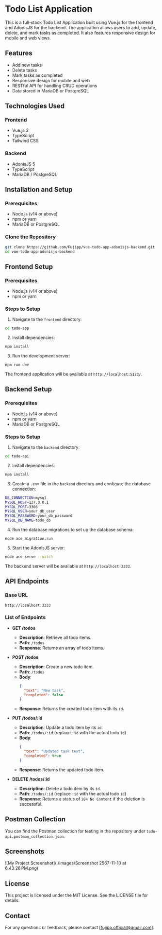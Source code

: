# Todo List Application

This is a full-stack Todo List Application built using Vue.js for the frontend and AdonisJS for the backend. The application allows users to add, update, delete, and mark tasks as completed. It also features responsive design for mobile and web views.

## Features
- Add new tasks
- Delete tasks
- Mark tasks as completed
- Responsive design for mobile and web
- RESTful API for handling CRUD operations
- Data stored in MariaDB or PostgreSQL

## Technologies Used
### Frontend
- Vue.js 3
- TypeScript
- Tailwind CSS

### Backend
- AdonisJS 5
- TypeScript
- MariaDB / PostgreSQL

## Installation and Setup

### Prerequisites
- Node.js (v14 or above)
- npm or yarn
- MariaDB or PostgreSQL

### Clone the Repository
```bash
git clone https://github.com/Fujipp/vue-todo-app-adonisjs-backend.git
cd vue-todo-app-adonisjs-backend
```



## Frontend Setup

### Prerequisites
- Node.js (v14 or above)
- npm or yarn

### Steps to Setup
1. Navigate to the `frontend` directory:
```bash
cd todo-app
```
2. Install dependencies:
```bash
npm install
```
3. Run the development server:
```bash
npm run dev
```

The frontend application will be available at `http://localhost:5173/`.

## Backend Setup

### Prerequisites
- Node.js (v14 or above)
- npm or yarn
- MariaDB or PostgreSQL

### Steps to Setup
1. Navigate to the `backend` directory:
```bash
cd todo-api
```
2. Install dependencies:
```bash
npm install
```
3. Create a `.env` file in the `backend` directory and configure the database connection:
```bash
DB_CONNECTION=mysql
MYSQL_HOST=127.0.0.1
MYSQL_PORT=3306
MYSQL_USER=your_db_user
MYSQL_PASSWORD=your_db_password
MYSQL_DB_NAME=todo_db
```
4. Run the database migrations to set up the database schema:
```bash
node ace migration:run
```
5. Start the AdonisJS server:
```bash
node ace serve --watch
```

The backend server will be available at `http://localhost:3333`.


## API Endpoints

### Base URL
`http://localhost:3333`

### List of Endpoints

- **GET /todos**
  - **Description**: Retrieve all todo items.
  - **Path**: `/todos`
  - **Response**: Returns an array of todo items.

- **POST /todos**
  - **Description**: Create a new todo item.
  - **Path**: `/todos`
  - **Body**:
    ```json
    {
      "text": "New task",
      "completed": false
    }
    ```
  - **Response**: Returns the created todo item with its `id`.

- **PUT /todos/:id**
  - **Description**: Update a todo item by its `id`.
  - **Path**: `/todos/:id` (replace `:id` with the actual todo `id`)
  - **Body**:
    ```json
    {
      "text": "Updated task text",
      "completed": true
    }
    ```
  - **Response**: Returns the updated todo item.

- **DELETE /todos/:id**
  - **Description**: Delete a todo item by its `id`.
  - **Path**: `/todos/:id` (replace `:id` with the actual todo `id`)
  - **Response**: Returns a status of `204 No Content` if the deletion is successful.


## Postman Collection
You can find the Postman collection for testing in the repository under `todo-api.postman_collection.json`.

## Screenshots
![My Project Screenshot](./images/Screenshot 2567-11-10 at 6.43.26 PM.png)

## License
This project is licensed under the MIT License. See the LICENSE file for details.

## Contact
For any questions or feedback, please contact [fujipp.official@gmail.com].
